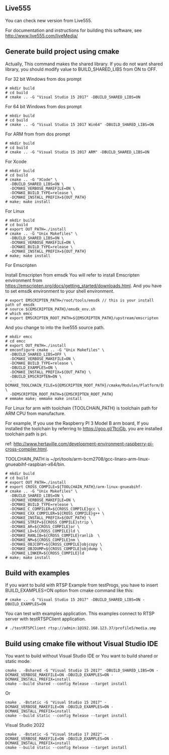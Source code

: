 ## Live555
You can check new version from Live555.

For documentation and instructions for building this software,
see <http://www.live555.com/liveMedia/>

## Generate build project using cmake

Actually, This command makes the shared library.
If you do not want shared library, you should modify value to BUILD_SHARED_LIBS from ON to OFF.

For 32 bit Windows from dos prompt
```shell
# mkdir build
# cd build
# cmake .. -G "Visual Studio 15 2017" -DBUILD_SHARED_LIBS=ON
```

For 64 bit Windows from dos prompt
```shell
# mkdir build
# cd build
# cmake .. -G "Visual Studio 15 2017 Win64" -DBUILD_SHARED_LIBS=ON
```

For ARM from from dos prompt
```shell
# mkdir build
# cd build
# cmake .. -G "Visual Studio 15 2017 ARM" -DBUILD_SHARED_LIBS=ON
```

For Xcode
```shell
# mkdir build
# cd build
# cmake .. -G "XCode" \
  -DBUILD_SHARED_LIBS=ON \
  -DCMAKE_VERBOSE_MAKEFILE=ON \
  -DCMAKE_BUILD_TYPE=release \
  -DCMAKE_INSTALL_PREFIX=${OUT_PATH}
# make; make install
```

For Linux
```shell
# mkdir build
# cd build
# export OUT_PATH=./install
# cmake .. -G "Unix Makefiles" \
  -DBUILD_SHARED_LIBS=ON \
  -DCMAKE_VERBOSE_MAKEFILE=ON \
  -DCMAKE_BUILD_TYPE=release \
  -DCMAKE_INSTALL_PREFIX=${OUT_PATH}
# make; make install  
```

For Emscripten

Install Emscripten from emsdk
You will refer to install Emscripten environment from https://emscripten.org/docs/getting_started/downloads.html.
And you have to set emsdk environment to your shell environment.
```shell
# export EMSCRIPTEN_PATH=/root/tools/emsdk // this is your install path of emsdk
# source ${EMSCRIPTEN_PATH}/emsdk_env.sh
# which emcc
# export EMSCRIPTEN_ROOT_PATH=${EMSCRIPTEN_PATH}/upstream/emscripten
```

And you change to into the live555 source path.

```shell
# mkdir emcc
# cd emcc
# export OUT_PATH=./install
# emconfigure cmake .. -G "Unix Makefiles" \
  -DBUILD_SHARED_LIBS=OFF \
  -DCMAKE_VERBOSE_MAKEFILE=ON \
  -DCMAKE_BUILD_TYPE=release \
  -DBUILD_EXAMPLES=ON \
  -DCMAKE_INSTALL_PREFIX=${OUT_PATH} \
  -DBUILD_EMSCRIPTEN=ON \
  -DCMAKE_TOOLCHAIN_FILE=${EMSCRIPTEN_ROOT_PATH}/cmake/Modules/Platform/Emscripten.cmake \
  -DEMSCRIPTEN_ROOT_PATH=${EMSCRIPTEN_ROOT_PATH}
# emmake make; emmake make install  
```

For Linux for arm with toolchain
{TOOLCHAIN_PATH} is toolchain path for ARM CPU from manufacture. 

For example, If you use the Raspberry PI 3 Model B arm board,
If you installed the toolchain by referring to https://goo.gl/TtcjGb, you are installed toolchain path is pri.

ref: http://www.hertaville.com/development-environment-raspberry-pi-cross-compiler.html.

TOOLCHAIN_PATH is ~/pri/tools/arm-bcm2708/gcc-linaro-arm-linux-gnueabihf-raspbian-x64/bin.

```shell
# mkdir build
# cd build
# export OUT_PATH=./install
# export CROSS_COMPILE=${TOOLCHAIN_PATH}/arm-linux-gnueabihf-
# cmake .. -G "Unix Makefiles" \
  -DBUILD_SHARED_LIBS=ON \
  -DCMAKE_VERBOSE_MAKEFILE=ON \
  -DCMAKE_BUILD_TYPE=release \
  -DCMAKE_C_COMPILER=${CROSS_COMPILE}gcc \
  -DCMAKE_CXX_COMPILER=${CROSS_COMPILE}g++ \
  -DCMAKE_INSTALL_PREFIX=${OUT_PATH} \
  -DCMAKE_STRIP=${CROSS_COMPILE}strip \
  -DCMAKE_AR=${CROSS_COMPILE}ar \
  -DCMAKE_LD=${CROSS_COMPILE}ld \
  -DCMAKE_RANLIB=${CROSS_COMPILE}ranlib  \
  -DCMAKE_NM=${CROSS_COMPILE}nm \
  -DCMAKE_OBJCOPY=${CROSS_COMPILE}objcopy \
  -DCMAKE_OBJDUMP=${CROSS_COMPILE}objdump \
  -DCMAKE_LINKER=${CROSS_COMPILE}ld
# make; make install  
```

## Build with examples
If you want to build with RTSP Example from testProgs, you have to insert BUILD_EXAMPLES=ON option from cmake command like this:
```shell
# cmake .. -G "Visual Studio 15 2017" -DBUILD_SHARED_LIBS=ON -DBUILD_EXAMPLES=ON
```

You can test with examples application. This examples connect to RTSP server with testRTSPClient application.
```shell
# ./testRTSPClient rtsp://admin:1@192.168.123.37/profile5/media.smp
```

## Build using cmake file without Visual Studio IDE

You want to build without Visual Studio IDE or You want to build shared or static mode.

```shell
cmake . -Bshared -G "Visual Studio 15 2017" -DBUILD_SHARED_LIBS=ON -DCMAKE_VERBOSE_MAKEFILE=ON -DBUILD_EXAMPLES=ON -DCMAKE_INSTALL_PREFIX=install
cmake --build shared --config Release --target install
```

Or 

```shell
cmake . -Bstatic -G "Visual Studio 15 2017" -DCMAKE_VERBOSE_MAKEFILE=ON -DBUILD_EXAMPLES=ON -DCMAKE_INSTALL_PREFIX=install
cmake --build static --config Release --target install
```

Visual Studio 2022

```shell
cmake . -Bstatic -G "Visual Studio 17 2022" -DCMAKE_VERBOSE_MAKEFILE=ON -DBUILD_EXAMPLES=ON -DCMAKE_INSTALL_PREFIX=install
cmake --build static --config Release --target install
```

